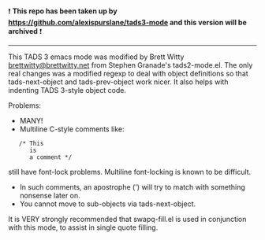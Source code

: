 ❗ **This repo has been taken up by https://github.com/alexispurslane/tads3-mode and this version will be archived** ❗

-----

This TADS 3 emacs mode was modified by Brett Witty <brettwitty@brettwitty.net> from Stephen Granade's tads2-mode.el. The  only real changes was a modified regexp to deal with object definitions so that tads-next-object and tads-prev-object work nicer. It also helps with indenting TADS 3-style object code.

Problems:
- MANY!
- Multiline C-style comments like:
```
   /* This
      is
      a comment */
```
still have font-lock problems. Multiline font-locking is known to
be difficult.
- In such comments, an apostrophe (') will try to match with
something nonsense later on.
- You cannot move to sub-objects via tads-next-object.

It is VERY strongly recommended that swapq-fill.el is used in
conjunction with this mode, to assist in single quote filling.
